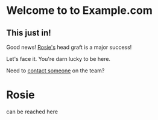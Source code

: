 # Welcome to to Example.com

## This just in!

Good news! [Rosie's](/least-github-pages/contact.html#rosie-greer)
head graft is a major success!

Let's face it. You're darn lucky to be here.

Need to [contact someone](/least-github-pages/contact.html) on the team?




# Rosie
can be reached here
